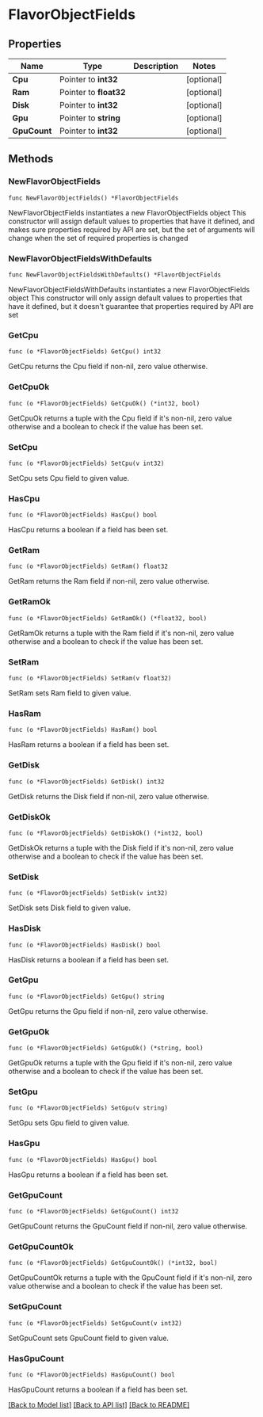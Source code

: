 # FlavorObjectFields

## Properties

Name | Type | Description | Notes
------------ | ------------- | ------------- | -------------
**Cpu** | Pointer to **int32** |  | [optional] 
**Ram** | Pointer to **float32** |  | [optional] 
**Disk** | Pointer to **int32** |  | [optional] 
**Gpu** | Pointer to **string** |  | [optional] 
**GpuCount** | Pointer to **int32** |  | [optional] 

## Methods

### NewFlavorObjectFields

`func NewFlavorObjectFields() *FlavorObjectFields`

NewFlavorObjectFields instantiates a new FlavorObjectFields object
This constructor will assign default values to properties that have it defined,
and makes sure properties required by API are set, but the set of arguments
will change when the set of required properties is changed

### NewFlavorObjectFieldsWithDefaults

`func NewFlavorObjectFieldsWithDefaults() *FlavorObjectFields`

NewFlavorObjectFieldsWithDefaults instantiates a new FlavorObjectFields object
This constructor will only assign default values to properties that have it defined,
but it doesn't guarantee that properties required by API are set

### GetCpu

`func (o *FlavorObjectFields) GetCpu() int32`

GetCpu returns the Cpu field if non-nil, zero value otherwise.

### GetCpuOk

`func (o *FlavorObjectFields) GetCpuOk() (*int32, bool)`

GetCpuOk returns a tuple with the Cpu field if it's non-nil, zero value otherwise
and a boolean to check if the value has been set.

### SetCpu

`func (o *FlavorObjectFields) SetCpu(v int32)`

SetCpu sets Cpu field to given value.

### HasCpu

`func (o *FlavorObjectFields) HasCpu() bool`

HasCpu returns a boolean if a field has been set.

### GetRam

`func (o *FlavorObjectFields) GetRam() float32`

GetRam returns the Ram field if non-nil, zero value otherwise.

### GetRamOk

`func (o *FlavorObjectFields) GetRamOk() (*float32, bool)`

GetRamOk returns a tuple with the Ram field if it's non-nil, zero value otherwise
and a boolean to check if the value has been set.

### SetRam

`func (o *FlavorObjectFields) SetRam(v float32)`

SetRam sets Ram field to given value.

### HasRam

`func (o *FlavorObjectFields) HasRam() bool`

HasRam returns a boolean if a field has been set.

### GetDisk

`func (o *FlavorObjectFields) GetDisk() int32`

GetDisk returns the Disk field if non-nil, zero value otherwise.

### GetDiskOk

`func (o *FlavorObjectFields) GetDiskOk() (*int32, bool)`

GetDiskOk returns a tuple with the Disk field if it's non-nil, zero value otherwise
and a boolean to check if the value has been set.

### SetDisk

`func (o *FlavorObjectFields) SetDisk(v int32)`

SetDisk sets Disk field to given value.

### HasDisk

`func (o *FlavorObjectFields) HasDisk() bool`

HasDisk returns a boolean if a field has been set.

### GetGpu

`func (o *FlavorObjectFields) GetGpu() string`

GetGpu returns the Gpu field if non-nil, zero value otherwise.

### GetGpuOk

`func (o *FlavorObjectFields) GetGpuOk() (*string, bool)`

GetGpuOk returns a tuple with the Gpu field if it's non-nil, zero value otherwise
and a boolean to check if the value has been set.

### SetGpu

`func (o *FlavorObjectFields) SetGpu(v string)`

SetGpu sets Gpu field to given value.

### HasGpu

`func (o *FlavorObjectFields) HasGpu() bool`

HasGpu returns a boolean if a field has been set.

### GetGpuCount

`func (o *FlavorObjectFields) GetGpuCount() int32`

GetGpuCount returns the GpuCount field if non-nil, zero value otherwise.

### GetGpuCountOk

`func (o *FlavorObjectFields) GetGpuCountOk() (*int32, bool)`

GetGpuCountOk returns a tuple with the GpuCount field if it's non-nil, zero value otherwise
and a boolean to check if the value has been set.

### SetGpuCount

`func (o *FlavorObjectFields) SetGpuCount(v int32)`

SetGpuCount sets GpuCount field to given value.

### HasGpuCount

`func (o *FlavorObjectFields) HasGpuCount() bool`

HasGpuCount returns a boolean if a field has been set.


[[Back to Model list]](../README.md#documentation-for-models) [[Back to API list]](../README.md#documentation-for-api-endpoints) [[Back to README]](../README.md)


